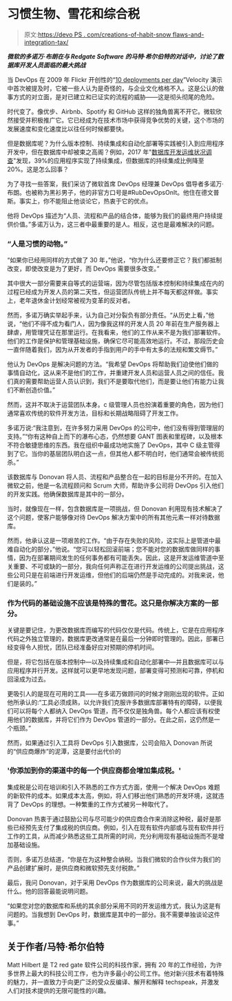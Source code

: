 # 习惯生物、雪花和综合税

> 原文:[https://devo PS . com/creations-of-habit-snow flaws-and-integration-tax/](https://devops.com/creatures-of-habit-snowflakes-and-integration-tax/)

***微软的多诺万·布朗在与 Redgate Software 的马特·希尔伯特的对话中，讨论了数据库开发人员面临的最大挑战*** 

当 DevOps 在 2009 年 Flickr 开创性的“[10 deployments per day](https://www.slideshare.net/jallspaw/10-deploys-per-day-dev-and-ops-cooperation-at-flickr)”Velocity 演示中首次被提及时，它被一些人认为是奇怪的，与企业文化格格不入。这是公认的做事方式的对立面，是对已建立和已证实的流程的威胁——这是彻头彻尾的危险。

时代变了。像优步、Airbnb、Spotify 和 GitHub 这样的独角兽离不开它。微软欣然接受并积极推广它。它已经成为在技术市场中获得竞争优势的关键，这个市场的发展速度和变化速度比以往任何时候都要快。

但是数据库呢？为什么版本控制、持续集成和自动化部署等实践被引入到应用程序开发中，但在数据库中却被束之高阁？例如，2017 年"[数据库开发运维状况调查](https://www.red-gate.com/solutions/database-devops/report)"发现，39%的应用程序实现了持续集成，但数据库的持续集成比例降至 20%。这是怎么回事？

为了寻找一些答案，我们采访了微软首席 DevOps 经理兼 DevOps 倡导者多诺万·布朗。也被称为黑衫男子，他的非官方口号是#RubDevOpsOnIt。他住在德文普斯。事实上，你不能阻止他谈论它，热衷于它的优点。

他将 DevOps 描述为“人员、流程和产品的结合体，能够为我们的最终用户持续提供价值。”多诺万认为，这三者中最重要的是人。相反，这也是最难解决的问题。

### “人是习惯的动物。”

“如果你已经用同样的方式做了 30 年，”他说，“你为什么还要修正它？我们都抵制改变，即使改变是为了更好，而 DevOps 需要很多改变。”

其中很大一部分需要来自等式的运营端，因为尽管包括版本控制和持续集成在内的过程已经成为开发人员的第二天性，但运营团队传统上并不每天都这样做。事实上，老年退休金计划经常被视为变革的反对者。

然而，多诺万确实举起手来，认为自己对分裂负有部分责任。“从历史上看，”他说，“他们不得不成为看门人，因为像我这样的开发人员 20 年前在生产服务器上肆虐，用管理凭证在那里运行。在我看来，他们的工作从来不是为我们部署软件。他们的工作是保护和管理基础设施，确保它尽可能高效地运行。不过，那段历史会一直伴随着我们，因为从开发者的手指到用户的手中有太多的法规和繁文缛节。”

他认为 DevOps 是解决问题的方法。“我希望 DevOps 将帮助我们迫使他们做的事情自动化，这从来不是他们的工作，并重建开发人员和运营人员之间的信任。我们真的需要帮助运营人员认识到，我们不是要取代他们，而是要让他们有能力让我们不断创造价值。”

然而，这并不取决于运营团队本身。c 级管理人员也扮演着重要的角色，因为他们通常喜欢传统的软件开发方法，目标和长期战略阻碍了开发工作。

多诺万说:“我注意到，在许多努力采用 DevOps 的公司中，他们没有得到管理层的支持。”“你有这种自上而下的瀑布心态，仍然想要 GANT 图表和里程碑，以及根本不符合敏捷思维的东西。我在组织中最成功地实施了 DevOps，其中 C 级主管得到了它。当你的基层团队明白这一点，但其他人都不明白时，他们通常会被传统扼杀。”

该数据库与 Donovan 将人员、流程和产品整合在一起的目标是分不开的。在加入微软之前，他是一名流程顾问和 Scrum 大师，帮助许多公司将 DevOps 引入他们的开发实践。他确保数据库是其中的一部分。

当时，就像现在一样，包含数据库是一项挑战，但 Donovan 利用现有技术解决了这个问题，使客户能够像对待 DevOps 解决方案中的所有其他元素一样对待数据库。

然而，他承认这是一项艰苦的工作。“由于存在失败的风险，这实际上是管道中最难自动化的部分，”他说。“您可以轻松回滚前端；您不能对您的数据库做同样的事情，因为在部署期间发生的任何事务都有可能丢失。因此，这是开发运维管道中至关重要、不可或缺的一部分，我向任何声称正在进行开发运维的公司提出挑战，这些公司只是在前端进行开发运维，但他们的后端仍然是手动完成的。对我来说，他们是装的。”

### 作为代码的基础设施不应该是特殊的雪花。这只是你解决方案的一部分。

关键是要记住，为更改数据库而编写的代码仅仅是代码。传统上，它是在应用程序代码之外独立管理的，数据库更改通常是在最后一分钟即时管理的。因此，部署已经变得令人担忧，团队已经准备好应对预期的停机时间。

但是，将它包括在版本控制中—以及持续集成和自动化部署中—并且数据库可以与应用程序并行开发。这样就可以更早地发现问题，部署变得可预测和可靠，停机和回滚成为过去。

更吸引人的是现在可用的工具——在多诺万做顾问的时候才刚刚出现的软件。正如他所承认的:“工具必须成熟，以允许我们克服许多数据库部署特有的障碍，以便我们可以将每个人都纳入 DevOps 管道，而不仅仅是独角兽。每个人都应该有权使用他们的数据库，并将它们作为 DevOps 管道的一部分。在此之前，这仍然是一个瓶颈。”

然而，如果通过引入工具将 DevOps 引入数据库，公司会陷入 Donovan 所说的“供应商爆炸”的泥潭，这是要付出代价的

### '你添加到你的渠道中的每一个供应商都会增加集成税。'

集成税是公司在培训和引入不熟悉的工作方式方面，使用一个解决 DevOps 难题的新软件的成本。如果成本太高，例如，将人们移出他们熟悉的开发环境，这就违背了 DevOps 的理想。一种繁重的工作方式被另一种取代了。

Donovan 热衷于通过鼓励公司与尽可能少的供应商合作来消除这种税，最好是那些已经预先支付了集成税的供应商。例如，引入在现有软件内部或与现有软件并行工作的工具，从而减少熟悉这些工具所需的时间，充分利用现有基础设施而不是增加基础设施。

否则，多诺万总结道，“你是在为这种整合纳税。当我们微软的合作伙伴为我们的产品创建扩展时，是供应商和微软预先支付税款。”

最后，我问 Donovan，对于采用 DevOps 作为数据库的公司来说，最大的挑战是什么。他的回答最能说明问题。

“如果您对您的数据库和系统的其余部分采用不同的开发运维方式，我认为这是有问题的。当我想到 DevOps 时，数据库是其中的一部分。我不需要单独谈论这件事。”

## **关于作者/马特·希尔伯特**

Matt Hilbert 是 T2 red gate 软件公司的科技作家，拥有 20 年的工作经验，为许多世界上最大的科技公司工作，也为许多最小的公司工作。他对新兴技术有着特殊的魅力，并一直致力于向更广泛的受众反编译、解开和解释 techspeak，并激发人们对技术提供的无限可能性的兴趣。